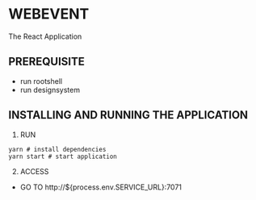 # WEBEVENT
The React Application

## PREREQUISITE
- run rootshell
- run designsystem

## INSTALLING AND RUNNING THE APPLICATION
1. RUN
```shell
yarn # install dependencies
yarn start # start application
```

2. ACCESS 
  - GO TO http://${process.env.SERVICE_URL}:7071

